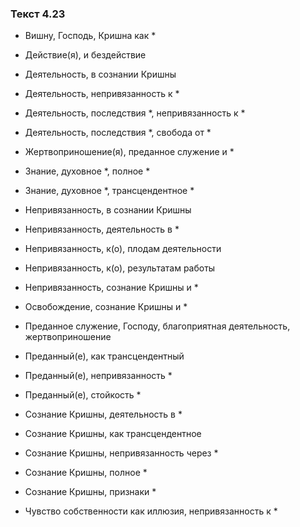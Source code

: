 ### Текст 4.23

- Вишну, Господь, Кришна как *

- Действие(я), и бездействие

- Деятельность, в сознании Кришны

- Деятельность, непривязанность к *

- Деятельность, последствия *, непривязанность к *

- Деятельность, последствия *, свобода от *

- Жертвоприношение(я), преданное служение и *

- Знание, духовное *, полное *

- Знание, духовное *, трансцендентное *

- Непривязанность, в сознании Кришны

- Непривязанность, деятельность в *

- Непривязанность, к(о), плодам деятельности

- Непривязанность, к(о), результатам работы

- Непривязанность, сознание Кришны и *

- Освобождение, сознание Кришны и *

- Преданное служение, Господу, благоприятная деятельность, жертвоприношение

- Преданный(е), как трансцендентный

- Преданный(е), непривязанность *

- Преданный(е), стойкость *

- Сознание Кришны, деятельность в *

- Сознание Кришны, как трансцендентное

- Сознание Кришны, непривязанность через *

- Сознание Кришны, полное *

- Сознание Кришны, признаки *

- Чувство собственности как иллюзия, непривязанность к *
	
